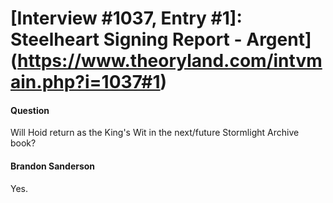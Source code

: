 # [Interview #1037, Entry #1]: Steelheart Signing Report - Argent](https://www.theoryland.com/intvmain.php?i=1037#1)

#### Question

Will Hoid return as the King's Wit in the next/future Stormlight Archive book?

#### Brandon Sanderson

Yes.

